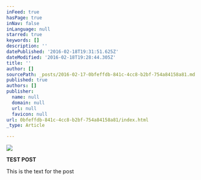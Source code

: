 ```yaml
---
inFeed: true
hasPage: true
inNav: false
inLanguage: null
starred: true
keywords: []
description: ''
datePublished: '2016-02-18T19:31:51.625Z'
dateModified: '2016-02-18T19:28:44.305Z'
title: ''
author: []
sourcePath: _posts/2016-02-17-0bfeffdb-841c-4cc8-b2bf-754a84158a81.md
published: true
authors: []
publisher:
  name: null
  domain: null
  url: null
  favicon: null
url: 0bfeffdb-841c-4cc8-b2bf-754a84158a81/index.html
_type: Article

---
```

![](https://the-grid-user-content.s3-us-west-2.amazonaws.com/f3aa44b0-b2da-4a0b-b17d-9b7b0faa6cc5.jpg)

**TEST POST**

This is the text for the post
